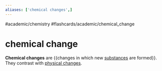 ```yaml
---
aliases: ['chemical changes',]
---
```


#academic/chemistry #flashcards/academic/chemical_change

# chemical change

__Chemical changes__ are {{changes in which new [substances](chemical%20substance.md) are formed}}. They contrast with [physical changes](physical%20change.md).
